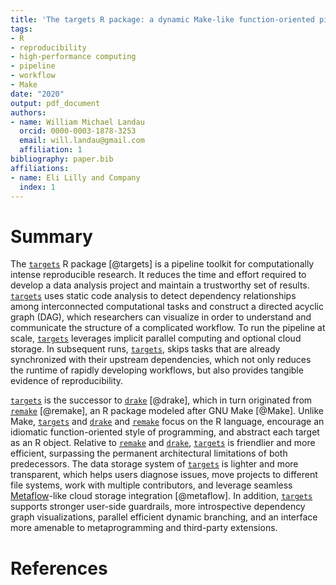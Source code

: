 ```yaml
---
title: 'The targets R package: a dynamic Make-like function-oriented pipeline toolkit for reproducibility and high-performance computing'
tags:
- R
- reproducibility
- high-performance computing
- pipeline
- workflow
- Make
date: "2020"
output: pdf_document
authors:
- name: William Michael Landau
  orcid: 0000-0003-1878-3253
  email: will.landau@gmail.com
  affiliation: 1
bibliography: paper.bib
affiliations:
- name: Eli Lilly and Company
  index: 1
---
```


# Summary

The [`targets`](https://github.com/wlandau/targets) R package [@targets] is a pipeline toolkit for computationally intense reproducible research. It reduces the time and effort required to develop a data analysis project and maintain a trustworthy set of results. [`targets`](https://github.com/wlandau/targets) uses static code analysis to detect dependency relationships among interconnected computational tasks and construct a directed acyclic graph (DAG), which researchers can visualize in order to understand and communicate the structure of a complicated workflow. To run the pipeline at scale, [`targets`](https://github.com/wlandau/targets) leverages implicit parallel computing and optional cloud storage. In subsequent runs, [`targets`](https://github.com/wlandau/targets), skips tasks that are already synchronized with their upstream dependencies, which not only reduces the runtime of rapidly developing workflows, but also provides tangible evidence of reproducibility.

[`targets`](https://github.com/wlandau/targets) is the successor to [`drake`](https://github.com/ropensci/drake) [@drake], which in turn originated from [`remake`](https://github.com/richfitz/remake) [@remake], an R package modeled after GNU Make [@Make]. Unlike Make, [`targets`](https://github.com/wlandau/targets) and [`drake`](https://github.com/ropensci/drake) and [`remake`](https://github.com/richfitz/remake) focus on the R language, encourage an idiomatic function-oriented style of programming, and abstract each target as an R object. Relative to [`remake`](https://github.com/richfitz/remake) and  [`drake`](https://github.com/ropensci/drake), [`targets`](https://github.com/wlandau/targets) is friendlier and more efficient, surpassing the permanent architectural limitations of both predecessors. The data storage system of [`targets`](https://github.com/wlandau/targets) is lighter and more transparent, which helps users diagnose issues, move projects to different file systems, work with multiple contributors, and leverage seamless [Metaflow](https://github.com/Netflix/metaflow)-like cloud storage integration [@metaflow]. In addition,  [`targets`](https://github.com/wlandau/targets) supports stronger user-side guardrails, more introspective dependency graph visualizations, parallel efficient dynamic branching, and an interface more amenable to metaprogramming and third-party extensions.

# References
